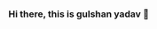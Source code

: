 ### Hi there, this is gulshan yadav 👋

<!--**gulshanyadav01/gulshanyadav01** is a ✨ _special_ ✨ repository because its `README.md` (this file) appears on your GitHub profile.

Here are some ideas to get you started:

- 🔭 I’m currently working on full stack web development.
- 🌱 I’m currently learning node js 
- 👯 I’m looking to collaborate on 
- 🤔 I’m looking for help with open source project
- 💬 Ask me about anything 
- 📫 How to reach me about.
- 😄 Pronouns: he/his.
- ⚡ Fun fact: this is gulshan.

